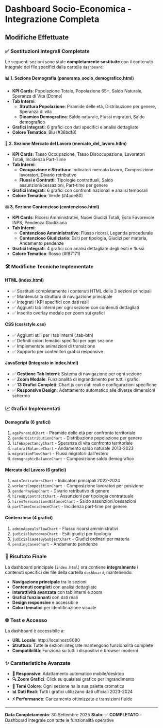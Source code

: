 # Dashboard Socio-Economica - Integrazione Completa

## Modifiche Effettuate

### ✅ **Sostituzioni Integrali Completate**

Le seguenti sezioni sono state **completamente sostituite** con il contenuto integrale dei file specifici dalla cartella `dashboard`:

#### 📊 **1. Sezione Demografia (panorama_socio_demografico.html)**
- **KPI Cards**: Popolazione Totale, Popolazione 65+, Saldo Naturale, Speranza di Vita (Donne)
- **Tab Interni**:
  - **Struttura Popolazione**: Piramide delle età, Distribuzione per genere, Speranza di vita
  - **Dinamica Demografica**: Saldo naturale, Flussi migratori, Saldo demografico
- **Grafici Integrati**: 6 grafici con dati specifici e analisi dettagliate
- **Colore Tematico**: Blu (#38bdf8)

#### 🏢 **2. Sezione Mercato del Lavoro (mercato_del_lavoro.htlm)**
- **KPI Cards**: Tasso Occupazione, Tasso Disoccupazione, Lavoratori Totali, Incidenza Part-Time
- **Tab Interni**:
  - **Occupazione e Struttura**: Indicatori mercato lavoro, Composizione lavoratori, Divario retributivo
  - **Flussi e Contratti**: Tipologie contrattuali, Saldo assunzioni/cessazioni, Part-time per genere
- **Grafici Integrati**: 6 grafici con confronti nazionali e analisi temporali
- **Colore Tematico**: Verde (#4ade80)

#### ⚖️ **3. Sezione Contenzioso (contenzioso.html)**
- **KPI Cards**: Ricorsi Amministrativi, Nuovi Giudizi Totali, Esito Favorevole INPS, Pendenza Giudiziaria
- **Tab Interni**:
  - **Contenzioso Amministrativo**: Flusso ricorsi, Legenda procedurale
  - **Contenzioso Giudiziario**: Esiti per tipologia, Giudizi per materia, Andamento pendenze
- **Grafici Integrati**: 4 grafici con analisi dettagliate degli esiti e flussi
- **Colore Tematico**: Rosso (#f87171)

### 🛠️ **Modifiche Tecniche Implementate**

#### **HTML (index.html)**
- ✅ Sostituiti completamente i contenuti HTML delle 3 sezioni principali
- ✅ Mantenuta la struttura di navigazione principale
- ✅ Integrati i KPI specifici con dati reali
- ✅ Aggiunti tab interni per ogni sezione con contenuti dettagliati
- ✅ Inserito overlay modale per zoom sui grafici

#### **CSS (css/style.css)**
- ✅ Aggiunti stili per i tab interni (.tab-btn)
- ✅ Definiti colori tematici specifici per ogni sezione
- ✅ Implementate animazioni di transizione
- ✅ Supporto per contenitori grafici responsive

#### **JavaScript (Integrato in index.html)**
- ✅ **Gestione Tab Interni**: Sistema di navigazione per ogni sezione
- ✅ **Zoom Modale**: Funzionalità di ingrandimento per tutti i grafici
- ✅ **13 Grafici Completi**: Chart.js con dati reali e configurazioni specifiche
- ✅ **Responsive Design**: Adattamento automatico alle diverse dimensioni schermo

### 📈 **Grafici Implementati**

#### **Demografia (6 grafici)**
1. `agePyramidChart` - Piramide delle età per confronto territoriale
2. `genderDistributionChart` - Distribuzione popolazione per genere
3. `lifeExpectancyChart` - Speranza di vita confronto territoriale
4. `naturalBalanceChart` - Andamento saldo naturale 2013-2023
5. `migrationFlowChart` - Flussi migratori dall'estero
6. `demographicBalanceChart` - Composizione saldo demografico

#### **Mercato del Lavoro (6 grafici)**
1. `mainIndicatorsChart` - Indicatori principali 2022-2024
2. `workersCompositionChart` - Composizione lavoratori per posizione
3. `genderPayGapChart` - Divario retributivo di genere
4. `hiresByContractChart` - Assunzioni per tipologia contrattuale
5. `hiresTerminationsBalanceChart` - Saldo assunzioni/cessazioni
6. `partTimeIncidenceChart` - Incidenza part-time per genere

#### **Contenzioso (4 grafici)**
1. `adminAppealsFlowChart` - Flusso ricorsi amministrativi
2. `judicialOutcomesChart` - Esiti giudizi per tipologia
3. `judicialCasesBySubjectChart` - Giudizi ordinari per materia
4. `pendingCasesChart` - Andamento pendenze

### 🎯 **Risultato Finale**

La dashboard principale (`index.html`) ora contiene **integralmente** i contenuti specifici dei file della cartella `dashboard`, mantenendo:

- **Navigazione principale** tra le sezioni
- **Contenuti completi** con analisi dettagliate
- **Interattività avanzata** con tab interni e zoom
- **Grafici funzionanti** con dati reali
- **Design responsive** e accessibile
- **Colori tematici** per identificazione visuale

### 🌐 **Test e Accesso**

La dashboard è accessibile a:
- **URL Locale**: http://localhost:8080
- **Struttura**: Tutte le sezioni integrate mantengono funzionalità complete
- **Compatibilità**: Funziona su tutti i dispositivi e browser moderni

### ✨ **Caratteristiche Avanzate**

- **📱 Responsive**: Adattamento automatico mobile/desktop
- **🔍 Zoom Grafici**: Click su qualsiasi grafico per ingrandimento
- **🎨 Temi Colore**: Ogni sezione ha la sua palette cromatica
- **📊 Dati Reali**: Tutti i grafici utilizzano dati ufficiali 2023-2024
- **⚡ Performance**: Caricamento ottimizzato e transizioni fluide

---

**Data Completamento**: 30 Settembre 2025
**Stato**: ✅ **COMPLETATO** - Dashboard integrale con tutte le funzionalità operative